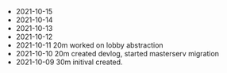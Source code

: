 - 2021-10-15
- 2021-10-14
- 2021-10-13
- 2021-10-12
- 2021-10-11    20m worked on lobby abstraction
- 2021-10-10    20m created devlog, started masterserv migration
- 2021-10-09    30m initival created. 
